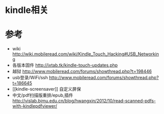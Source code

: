 # kindle相关

# 参考
* wiki http://wiki.mobileread.com/wiki/Kindle_Touch_Hacking#USB_Networking
* 各版本固件 http://ixtab.tk/kindle-touch-updates.php
* 越狱 http://www.mobileread.com/forums/showthread.php?t=198446
* usb登录/WiFi/ssh http://www.mobileread.com/forums/showthread.php?t=186645
* [[kindle-screensaver]] 自定义屏保
* 中文/pdf扫描版重排/epub,插件 http://vislab.bjmu.edu.cn/blog/hwangxin/2012/10/read-scanned-pdfs-with-kindlepdfviewer/